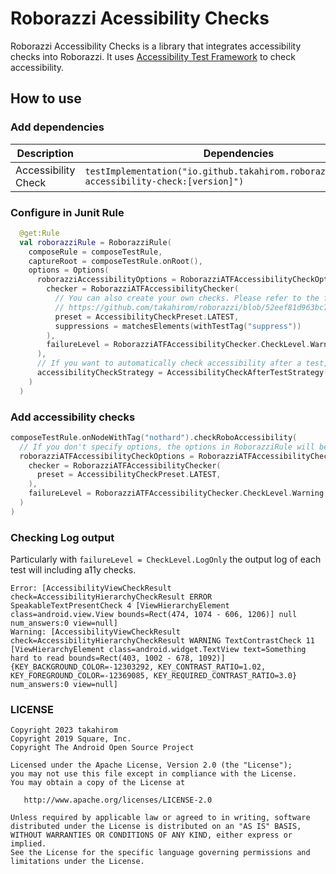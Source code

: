 # Roborazzi Acessibility Checks

Roborazzi Accessibility Checks is a library that integrates accessibility checks into Roborazzi.
It uses [ Accessibility Test Framework](https://github.com/google/Accessibility-Test-Framework-for-Android) to check accessibility.

## How to use

### Add dependencies

| Description         | Dependencies                                                                                  |
|---------------------|-----------------------------------------------------------------------------------------------|
| Accessibility Check | `testImplementation("io.github.takahirom.roborazzi:roborazzi-accessibility-check:[version]")` |

### Configure in Junit Rule

```kotlin
  @get:Rule
  val roborazziRule = RoborazziRule(
    composeRule = composeTestRule,
    captureRoot = composeTestRule.onRoot(),
    options = Options(
      roborazziAccessibilityOptions = RoborazziATFAccessibilityCheckOptions(
        checker = RoborazziATFAccessibilityChecker(
          // You can also create your own checks. Please refer to the following test
          // https://github.com/takahirom/roborazzi/blob/52eef81d963bc73135e7b7a34834a56776259284/sample-android/src/test/java/com/github/takahirom/roborazzi/sample/ComposeA11yWithCustomCheckTest.kt#L65
          preset = AccessibilityCheckPreset.LATEST,
          suppressions = matchesElements(withTestTag("suppress"))
        ),
        failureLevel = RoborazziATFAccessibilityChecker.CheckLevel.Warning
      ),
      // If you want to automatically check accessibility after a test, use AccessibilityCheckAfterTestStrategy.
      accessibilityCheckStrategy = AccessibilityCheckAfterTestStrategy(),
    )
  )
```

### Add accessibility checks

```kotlin
composeTestRule.onNodeWithTag("nothard").checkRoboAccessibility(
  // If you don't specify options, the options in RoborazziRule will be used.
  roborazziATFAccessibilityCheckOptions = RoborazziATFAccessibilityCheckOptions(
    checker = RoborazziATFAccessibilityChecker(
      preset = AccessibilityCheckPreset.LATEST,
    ),
    failureLevel = RoborazziATFAccessibilityChecker.CheckLevel.Warning
  )
)
```

### Checking Log output

Particularly with `failureLevel = CheckLevel.LogOnly` the output log of each test will including a11y checks.

```text
Error: [AccessibilityViewCheckResult check=AccessibilityHierarchyCheckResult ERROR SpeakableTextPresentCheck 4 [ViewHierarchyElement class=android.view.View bounds=Rect(474, 1074 - 606, 1206)] null num_answers:0 view=null]
Warning: [AccessibilityViewCheckResult check=AccessibilityHierarchyCheckResult WARNING TextContrastCheck 11 [ViewHierarchyElement class=android.widget.TextView text=Something hard to read bounds=Rect(403, 1002 - 678, 1092)] {KEY_BACKGROUND_COLOR=-12303292, KEY_CONTRAST_RATIO=1.02, KEY_FOREGROUND_COLOR=-12369085, KEY_REQUIRED_CONTRAST_RATIO=3.0} num_answers:0 view=null]
```

### LICENSE

```
Copyright 2023 takahirom
Copyright 2019 Square, Inc.
Copyright The Android Open Source Project

Licensed under the Apache License, Version 2.0 (the "License");
you may not use this file except in compliance with the License.
You may obtain a copy of the License at

   http://www.apache.org/licenses/LICENSE-2.0

Unless required by applicable law or agreed to in writing, software
distributed under the License is distributed on an "AS IS" BASIS,
WITHOUT WARRANTIES OR CONDITIONS OF ANY KIND, either express or implied.
See the License for the specific language governing permissions and
limitations under the License.
```
